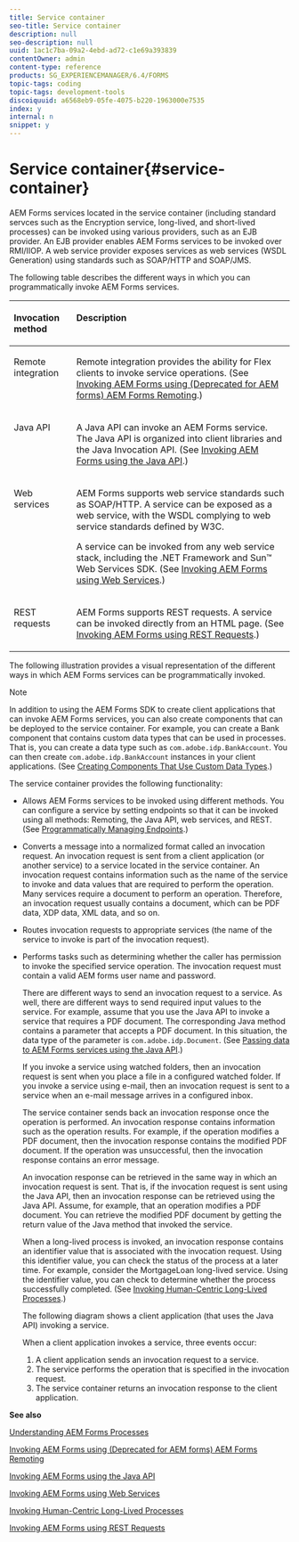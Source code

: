 ```yaml
---
title: Service container
seo-title: Service container
description: null
seo-description: null
uuid: 1ac1c7ba-09a2-4ebd-ad72-c1e69a393839
contentOwner: admin
content-type: reference
products: SG_EXPERIENCEMANAGER/6.4/FORMS
topic-tags: coding
topic-tags: development-tools
discoiquuid: a6568eb9-05fe-4075-b220-1963000e7535
index: y
internal: n
snippet: y
---
```


# Service container{#service-container}

AEM Forms services located in the service container (including standard servces such as the Encryption service, long-lived, and short-lived processes) can be invoked using various providers, such as an EJB provider. An EJB provider enables AEM Forms services to be invoked over RMI/IIOP. A web service provider exposes services as web services (WSDL Generation) using standards such as SOAP/HTTP and SOAP/JMS.

The following table describes the different ways in which you can programmatically invoke AEM Forms services. 

<table cellpadding="4" cellspacing="0">
 <thead align="left">
  <tr>
   <th class="cellrowborder" id="d19e4697" valign="top" width="NaN%"><p>Invocation method</p></th> 
   <th class="cellrowborder" id="d19e4700" valign="top" width="NaN%"><p>Description</p></th> 
  </tr> 
 </thead> 
 <tbody>
  <tr>
   <td class="cellrowborder" headers="d19e4697 " valign="top" width="NaN%"><p>Remote integration</p></td> 
   <td class="cellrowborder" headers="d19e4700 " valign="top" width="NaN%"><p>Remote integration provides the ability for Flex clients to invoke service operations. (See <a href="/programming-with-aem-forms/invoking-aem-forms-using-remoting.md#invoking_aem_forms_using_remoting">Invoking AEM Forms using (Deprecated for AEM forms) AEM Forms Remoting</a>.)</p></td> 
  </tr> 
  <tr>
   <td class="cellrowborder" headers="d19e4697 " valign="top" width="NaN%"><p>Java API</p></td> 
   <td class="cellrowborder" headers="d19e4700 " valign="top" width="NaN%"><p>A Java API can invoke an AEM Forms service. The Java API is organized into client libraries and the Java Invocation API. (See <a href="/programming-with-aem-forms/invoking-aem-forms-using-java.md#invoking_aem_forms_using_the_java_api">Invoking AEM Forms using the Java API</a>.)</p></td> 
  </tr> 
  <tr>
   <td class="cellrowborder" headers="d19e4697 " valign="top" width="NaN%"><p>Web services</p></td> 
   <td class="cellrowborder" headers="d19e4700 " valign="top" width="NaN%"><p>AEM Forms supports web service standards such as SOAP/HTTP. A service can be exposed as a web service, with the WSDL complying to web service standards defined by W3C.</p><p>A service can be invoked from any web service stack, including the .NET Framework and Sun™ Web Services SDK. (See <a href="/programming-with-aem-forms/invoking-aem-forms-using-web.md#invoking_aem_forms_using_web_services">Invoking AEM Forms using Web Services</a>.)</p></td> 
  </tr> 
  <tr>
   <td class="cellrowborder" headers="d19e4697 " valign="top" width="NaN%"><p>REST requests</p></td> 
   <td class="cellrowborder" headers="d19e4700 " valign="top" width="NaN%"><p>AEM Forms supports REST requests. A service can be invoked directly from an HTML page. (See <a href="/programming-with-aem-forms/invoking-aem-forms-using-rest.md#invoking_aem_forms_using_rest_requests">Invoking AEM Forms using REST Requests</a>.)</p></td> 
  </tr> 
 </tbody> 
</table>

The following illustration provides a visual representation of the different ways in which AEM Forms services can be programmatically invoked.

>[!NOTE]
>
>In addition to using the AEM Forms SDK to create client applications that can invoke AEM Forms services, you can also create components that can be deployed to the service container. For example, you can create a Bank component that contains custom data types that can be used in processes. That is, you can create a data type such as `com.adobe.idp.BankAccount`. You can then create `com.adobe.idp.BankAccount` instances in your client applications. (See [Creating Components That Use Custom Data Types](#unresolvedlink-lc-co-create-components-custom-data-types-cc.xml#ws624e3cba99b79e12e69a9941333732bac8-7b86.2).)

The service container provides the following functionality:

* Allows AEM Forms services to be invoked using different methods. You can configure a service by setting endpoints so that it can be invoked using all methods: Remoting, the Java API, web services, and REST. (See [Programmatically Managing Endpoints](/programming-with-aem-forms/programmatically-endpoints.md#programmatically_managing_endpoints).)
* Converts a message into a normalized format called an invocation request. An invocation request is sent from a client application (or another service) to a service located in the service container. An invocation request contains information such as the name of the service to invoke and data values that are required to perform the operation. Many services require a document to perform an operation. Therefore, an invocation request usually contains a document, which can be PDF data, XDP data, XML data, and so on. 
* Routes invocation requests to appropriate services (the name of the service to invoke is part of the invocation request). 
* Performs tasks such as determining whether the caller has permission to invoke the specified service operation. The invocation request must contain a valid AEM forms user name and password.

  There are different ways to send an invocation request to a service. As well, there are different ways to send required input values to the service. For example, assume that you use the Java API to invoke a service that requires a PDF document. The corresponding Java method contains a parameter that accepts a PDF document. In this situation, the data type of the parameter is `com.adobe.idp.Document`. (See [Passing data to AEM Forms services using the Java API](/programming-with-aem-forms/invoking-aem-forms-using-java.md#passing_data_to_aem_forms_services_using_the_java_api).)

  If you invoke a service using watched folders, then an invocation request is sent when you place a file in a configured watched folder. If you invoke a service using e-mail, then an invocation request is sent to a service when an e-mail message arrives in a configured inbox.

  The service container sends back an invocation response once the operation is performed. An invocation response contains information such as the operation results. For example, if the operation modifies a PDF document, then the invocation response contains the modified PDF document. If the operation was unsuccessful, then the invocation response contains an error message.

  An invocation response can be retrieved in the same way in which an invocation request is sent. That is, if the invocation request is sent using the Java API, then an invocation response can be retrieved using the Java API. Assume, for example, that an operation modifies a PDF document. You can retrieve the modified PDF document by getting the return value of the Java method that invoked the service.

  When a long-lived process is invoked, an invocation response contains an identifier value that is associated with the invocation request. Using this identifier value, you can check the status of the process at a later time. For example, consider the MortgageLoan long-lived service. Using the identifier value, you can check to determine whether the process successfully completed. (See [Invoking Human-Centric Long-Lived Processes](/programming-with-aem-forms/invoking-human-centric-long-lived.md#invoking_human_centric_long_lived_processes).)

  The following diagram shows a client application (that uses the Java API) invoking a service.

  When a client application invokes a service, three events occur:

    1. A client application sends an invocation request to a service. 
    1. The service performs the operation that is specified in the invocation request.
    1. The service container returns an invocation response to the client application.

**See also**

[Understanding AEM Forms Processes](/programming-with-aem-forms/aem-forms-processes.md#understanding_aem_forms_processes)

[Invoking AEM Forms using (Deprecated for AEM forms) AEM Forms Remoting](/programming-with-aem-forms/invoking-aem-forms-using-remoting.md#invoking_aem_forms_using_remoting)

[Invoking AEM Forms using the Java API](/programming-with-aem-forms/invoking-aem-forms-using-java.md#invoking_aem_forms_using_the_java_api)

[Invoking AEM Forms using Web Services](/programming-with-aem-forms/invoking-aem-forms-using-web.md#invoking_aem_forms_using_web_services)

[Invoking Human-Centric Long-Lived Processes](/programming-with-aem-forms/invoking-human-centric-long-lived.md#invoking_human_centric_long_lived_processes)

[Invoking AEM Forms using REST Requests](/programming-with-aem-forms/invoking-aem-forms-using-rest.md#invoking_aem_forms_using_rest_requests)
